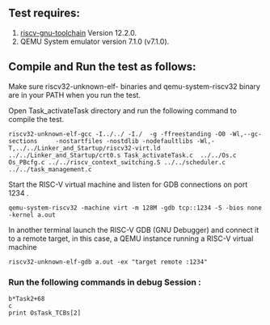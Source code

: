 ## Test requires:
1. [riscv-gnu-toolchain](https://github.com/riscv-collab/riscv-gnu-toolchain) Version 12.2.0. 
2. QEMU System emulator version 7.1.0 (v7.1.0).

## Compile and Run the test as follows: 
Make sure riscv32-unknown-elf- binaries and qemu-system-riscv32 binary are in your PATH when you run the test.

Open Task_activateTask directory and run the following command to compile the test.
```
riscv32-unknown-elf-gcc -I../../ -I./  -g -ffreestanding -O0 -Wl,--gc-sections     -nostartfiles -nostdlib -nodefaultlibs -Wl,-T,../../Linker_and_Startup/riscv32-virt.ld  ../../Linker_and_Startup/crt0.s Task_activateTask.c  ../../Os.c Os_PBcfg.c ../../riscv_context_switching.S ../../scheduler.c ../../task_management.c
```

Start the RISC-V virtual machine and listen for GDB connections on port 1234 . 
```
qemu-system-riscv32 -machine virt -m 128M -gdb tcp::1234 -S -bios none -kernel a.out
```
In another terminal launch the RISC-V GDB (GNU Debugger) and connect it to a remote target, in this case, a QEMU instance running a RISC-V virtual machine
```
riscv32-unknown-elf-gdb a.out -ex "target remote :1234"
```

### Run the following commands in debug Session :
```
b*Task2+68
c
print OsTask_TCBs[2]
```
